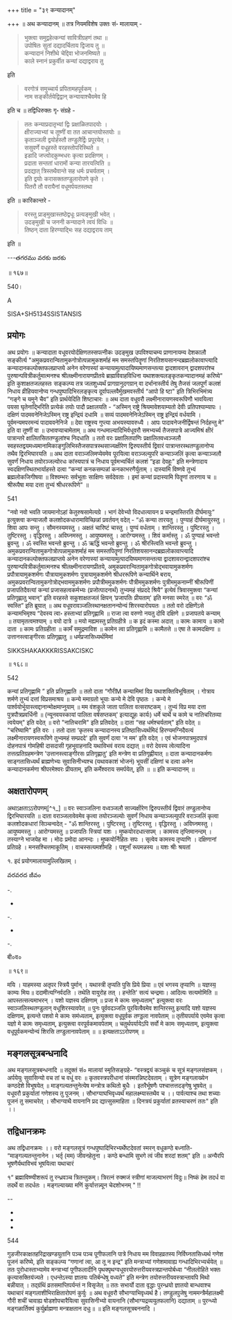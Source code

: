 +++
title = "३९ कन्यादानम्"

+++
॥ अथ कन्यादानम् ॥ तत्र नियमविशेष उक्तः सं॰ मालायाम् -

> भुक्त्वा समुद्वहेत्कन्यां सावित्रीग्रहणं तथा ॥  
उपोषितः सुतां दद्यादर्चिताय द्विजाय तु ॥  
कन्यादानं निशीथे चेद्दिवा भोजनमिष्यते ॥  
काले स्नानं प्रकुर्वीत कन्यां दद्याद्वराय तु

इति 

> वरगोत्रं समुच्चार्य प्रपितामहपूर्वकम् ।  
नाम सङ्कीर्तयेद्विद्वान् कन्यायाश्चैवमेव हि

इति च ॥ तद्विधिरुक्तः गृ॰ संग्रहे -

> ततः कन्याप्रदातृभ्यां द्विः प्रक्षाळितपादयोः ।  
क्षीराज्याभ्यां च तूष्णीं वा तत आचान्तयोस्तयोः ॥  
कृताञ्जली द्वयोर्हस्तौ तण्डुलैर्द्विः प्रपूरयेत् ।  
ससुवर्णे वधूहस्ते वरहस्तोपरिस्थिते ॥  
इडादि जप्त्वोदकुम्भधरः कृत्वा प्रदक्षिणम् ।  
प्रदाता सन्ततां धारामों कन्या तारयत्विति ॥  
प्रदद्यात् त्रिस्तथैवान्ते सह धर्मः प्रचर्यताम् ।  
इति द्वयोः करासक्ततण्डुलारोपणे कृते ।  
पितरौ तौ वरायैनां वधूमर्पयतस्तथा

इति ॥ कारिकान्तरे -

> वरस्तु प्राङ्मुखास्तष्ठेद्वधूः प्रत्यङ्मुखी भवेत् ।  
उदङ्मुखी च जननी कन्यादाने त्वयं विधिः ॥  
तिष्ठन् दाता हिरण्याद्भिः सह दद्याद्वराय ताम्

इति ॥

---తగరము వరకు జరకు

॥ १६७॥

540।

A

SISA+SH5134SSISTANSIS

## प्रयोगः
अथ प्रयोगः ॥ कन्यादाता वधूवरयोर्दक्षिणतस्सपत्नीकः उदङ्मुख उपविश्याचम्य प्राणानायम्य देशकालौ सङ्कीर्त्य "अमुकप्रवरान्वितामुकगोत्रोत्पन्नामुकशर्माहं मम समस्तपितॄणां निरतिशयसानन्दब्रह्मलोकावाप्त्यादि कन्यादानकल्पोक्तफलप्राप्तये अनेन वरेणास्यां कन्यायामुत्पादायिष्यमाणसन्तत्या द्वादशावरान् द्वादशपरांश्च पुरुषान्पवित्रीकर्तुमात्मनश्च श्रीलक्ष्मीनारायणप्रीतये ब्राह्मविवाहविधिना यथाशक्त्यलङ्कृतकन्यादानमहं करिष्ये" इति कुशाक्षतजलहस्तः सङ्कल्प्य तत्र 
जलशुध्यर्थं प्रागग्रानुदगग्रान् वा दर्भानास्तीर्य तेषु तैजसं जलपूर्णं कलशं निधाय व्रीहियवानोप्य गन्धपुष्पादिभिरलङ्कृत्य दूर्वापल्लवैर्मुखमवस्तीर्य “आपो हि ष्टा" इति त्रिभिरभिमंत्र्य “गङ्गे च यमुने चैव” इति प्रार्थयेदिति शिष्टाचारः ॥ अथ दाता वधूवरौ लक्ष्मीनारायणस्वरूपिणौ भावयित्वा पयसा घृतेनाद्भिरिति प्रत्येकं तयोः पादौ प्रक्षालयति - “अस्मिन् राष्ट्रे श्रियमावेशयाम्यतो देवीः प्रतिपश्याम्यापः । दक्षिणं पादमवनेनिजेऽस्मिन् राष्ट्र इन्द्रियं दधामि ॥ सव्यं पादमवनेनिजेऽस्मिन् राष्ट्र इन्द्रियं वर्धयामि । पूर्वमन्यमपरमन्यं 
पादाववनेनिजे ॥ देवा राष्ट्रस्य गुप्त्या अभयस्यावरुध्यै । आपः पादावनेजनीर्द्विषन्तं निर्दहन्तु मे” इति वा तूष्णीं वा ॥ उभावप्याचामेताम् ॥ अथ गन्धमाल्यादिभिर्वधूवरौ समभ्यर्च्य तैजसपात्रे आज्यमिश्रं क्षीरं पात्रान्तरे क्षालितसिततण्डुलांश्च निदधाति ॥ ततो वरः प्रक्षालितपाणिः प्रक्षालितवध्वञ्जलौ स्वहस्तद्वयमध्यमानामिकाङ्गुलिभिस्तैजसपात्रस्थसाज्यक्षीरेण द्विरुपस्तीर्य द्विवारं पात्रान्तरस्थतण्डुलानोप्य तथैव द्विरभिघारयति ॥ अथ दाता वराञ्जलिमप्येवमेव पूरयित्वा वराञ्जल्युपरि कन्याञ्जलिं कृत्वा कन्याञ्जलौ सुवर्णं निधाय तयोरञ्जल्योरधः कांस्यपात्रं च निधाय पूर्वमभ्यर्चितं कलशं “इडा देवहूः" इति 
मन्त्रेणादाय स्वदक्षिणस्थितभार्याहस्ते दत्वा “कन्यां कनकसम्पन्नां कनकाभरणैर्युताम् । दास्यामि विष्णवे तुभ्यं ब्रह्मलोकजिगीषया ॥ विश्वम्भरः सर्वभूताः साक्षिणः सर्वदेवताः । इमां कन्यां प्रदास्यामि पितॄणां तारणाय च ॥ श्रीरूपैषा मया दत्ता तुभ्यं श्रीधररूपिणे" ॥

541

"नवो नवो भवति जायमानोऽहां केतुरुषसामेत्यग्रे । भागं देवेभ्यो विदधात्यायन प्र चन्द्रमास्तिरति दीर्घमायुः” इत्युक्त्वा कन्याजलौ कलशोदकधारामाविच्छिन्नां प्रवर्तयन् वदेत् - “ॐ कन्या तारयतु । पुण्याहं दीर्घमायुरस्तु । शिवा आपः सन्तु । सौमनस्यमस्तु । अक्षतं चारिष्टं चास्तु । पुण्यं वर्धताम् । शान्तिरस्तु । पुष्टिरस्तु । तुष्टिरस्तु । वृद्धिरस्तु । अविघ्नमस्तु । आयुष्यमस्तु । 
आरोग्यमस्तु । शिवं कर्मास्तु । ॐ पुण्याहं भवन्तो ब्रुवन्तु । ॐ स्वस्ति भवन्तो ब्रुवन्तु । ॐ ऋद्धिं भवन्तो ब्रुवन्तु । ॐ श्रीरस्त्विति भवन्तो ब्रुवन्तु । अमुकप्रवरान्वितामुकगोत्रोत्पन्नामुकशर्माहं मम समस्तपितॄणां निरतिशयसानन्दब्रह्मलोकावाप्त्यादि कन्यादानकल्पोक्तफलप्राप्तये अनेन वरेणास्यां कन्यायामुत्पादयिष्यमाणसन्तत्या द्वादशावरान्द्वादशपरांश्च पुरुषान्पवित्रीकर्तुमात्मनश्च श्रीलक्ष्मीनारायणप्रीतये, अमुकप्रवरान्वितामुकगोत्रोद्भवायामुकशर्मणः प्रपौत्रायामुकशर्मणः पौत्रायामुकशर्मणः पुत्रायामुकशर्मणे श्रीधररूपिणे कन्यार्थिने बराय, अमुकप्रवरान्वितामुकगोत्रोद्भवाममुकशर्मणः प्रपौत्रीममुकशर्मणः पौत्रीममुकशर्मणः पुत्रीममुकनाम्नीं श्रीरूपिणीं प्रजापतिदैवत्यां कन्यां प्रजासहत्वकर्मभ्यः (प्रजोत्पादनार्थं) तुभ्यमहं संप्रददे श्रियै” इत्येवं त्रिवारमुक्त्वा “कन्यां प्रतिगृह्णातु भवान्” इति वरहस्ते सकुशाक्षतजलं क्षिपन् ‘प्रजापतिः प्रीयताम्' इति मनसा स्मरेत् ॥ वरः “ॐ स्वस्ति” इति ब्रूयात् ॥ अथ वधूवरावञ्जलिस्थानक्षतानन्योन्यं शिरस्यारोपयतः ॥ ततो वरो दक्षिणेंऽसे कन्यामभिमृश्य “देवस्य त्वा॰ हस्ताभ्यां प्रतिगृह्णामि ॥ राजा त्वा वरुणो नयतु दोवि दक्षिणे ॥ प्रजापतये कन्याम् ॥ तयामृतत्वमश्याम् ॥ वयो दात्रे ॥ मयो मह्यमस्तु प्रतिग्रहीत्रे ॥ क इदं कस्मा अदात् ॥ कामः कामाय ॥ कामो दाता ॥ कामः प्रतिग्रहीता ॥ कामँ समुद्रमाविश ॥ कामेन त्वा प्रतिगृह्णामि ॥ कामैतत्ते ॥ एषा ते कामदक्षिणा ॥ उत्तानस्त्वाङ्गीरसः प्रतिगृह्णातु ॥ धर्मप्रजासिध्यर्थमिमां

SIKKSHAKAKKKRISSAKCISKC

॥ १६८॥

542

कन्यां प्रतिगृह्णामि ” इति प्रतिगृह्णाति ॥ ततो दाता “गौरीM कन्यामिमां विप्र यथाशक्तिविभूषिताम् । गोत्राय शर्मणे तुभ्यं दत्तां विप्रसमाश्रय ॥ कन्ये ममाग्रतो भूयाः कन्ये मे देवि पृष्ठतः । कन्ये मे पार्श्वयोर्भूयास्त्वद्दानान्मोक्षमाप्नुयाम् ॥ मम वंशकुले जाता पालिता वत्सराष्टकम् । तुभ्यं विप्र मया दत्ता पुत्रपौत्रप्रवर्धिनी ॥ (न्यूनवयस्कायां पालिता वर्षसप्तकम्' इत्याद्यूहः कार्यः) धर्मे चार्थे च कामे च नातिचरितव्या त्वयेयम्" इति वदेत् ॥ वरो "नातिचरामि" इति प्रतिवदेत् ॥ दाता “सह धर्मश्चर्यताम्" इति वदेत् ॥ "चरिष्यामि” इति वरः । ततो दाता ‘कृतस्य कन्यादानस्य प्रतिष्ठासिध्यर्थमिदं हिरण्यमग्निदैवत्यं लक्ष्मीनारायणस्वरूपिणे तुभ्यमहं सम्प्रददे' इति सुवर्णं दत्वा 'न मम' इति वदेत् । एवं भोजनपात्रमुदपात्रं दोहनपात्रं गोमहिषी दासदासी गृहभूवाहनादि यथाविभवं वराय दद्यात् ॥ वरो देवस्य त्वेत्यादिना तत्तत्प्रतिग्रहमन्त्रेण 'उत्तानस्त्वाङ्गीरसः प्रतिगृह्णातु' इति मन्त्रेण वा प्रतिगृह्णीयात् ॥ दाता कन्यादानकर्मणः साङ्गतासिध्यर्थं ब्राह्मणेभ्यः सुवासिनीभ्यश्च (यथावकाशं भोजनं) भूयसीं दक्षिणां च दत्वा अनेन कन्यादानकर्मणा श्रीपरमेश्वरः प्रीयताम्, इति कर्मेश्वराय समर्पयेत्, इति ॥ ॥ इति कन्यादानम् ॥ 
## अक्षतारोपणम्
अथाऽक्षताऽऽरोपणम्[^१_] ॥ वरः स्वाञ्जलिना वध्वञ्जलौ साज्यक्षीरेण द्विरुपस्तीर्य द्विवारं तण्डुलानोप्य द्विरभिघारयति ॥ दाता वराञ्जलावेवमेव कृत्वा तयोरञ्जल्योः सुवर्णं निधाय कन्याञ्जल्युपरि वराञ्जलिं कृत्वा कलशोदकधारां सिञ्चन्वदेत् - "ॐ शान्तिरस्तु । पुष्टिरस्तु । तुष्टिरस्तु । वृद्धिरस्तु । अविघ्नमस्तु । आयुष्यमस्तु । आरोग्यमस्तु ॥ प्रजापतिः स्त्रियां यशः । मुष्कयोरदधात्सपम् । कामस्य तृप्तिमानन्दम् । तस्याग्ने भाजयेह मा । मोदः प्रमोदा आनन्दः । मुष्कयोर्निहितः सपः । सृत्वेव कामस्य तृप्याणि । दक्षिणानां प्रतिग्रहे । मनसश्चित्तमाकूतिम् । वाचस्सत्यमशीमहि । पशूनाँ रूपमन्नस्य ॥ यशः श्रीः श्रयतां

१. इदं प्रयोगमालायामुल्लिखितम् ।

వరవరద జీవం

-.

-

-.

-

-.

बी०व०

॥ १६९॥

मयि । याहमस्या अतृपर स्त्रियै पुर्मान् । यथास्त्री तृप्यति पुसि प्रिये प्रिया ॥ एवं भगस्य तृप्याणि ॥ यज्ञस्य॒ काम्यः मियः॥ ददामीत्यग्निर्वदति । तथेति वायुरोह तत् । हन्तेति' सत्यं चन्द्रमाः। आदित्यः सत्यमोमिति ॥ आपस्तत्सत्यमाभरन् । यशो यज्ञस्य दक्षिणाम् ॥ प्रजा मे कामः समृध्यताम्" इत्युक्त्वा वरः स्वाञ्जलिस्थतण्डुलान् वधूशिरस्यावपेत् ॥ पुनः पूर्ववदञ्जलि पूरयित्वैवमेव शान्तिरस्तु इत्यादि यशो यज्ञस्य दक्षिणाम्, इत्यन्ते पशवो मे कामः सम॑ध्यताम्, इत्युक्त्वा वधूपूर्वक तण्ड्डला नावपेताम् ॥ तृतीयपर्याये एवमेव कृत्वा यज्ञो मे कामः समृध्यताम्, इत्युक्त्वा वरपूर्वकमावपेताम् ॥ चतुर्थपर्यायेऽपि सर्वो मे कामः समृध्यताम्, इत्युक्त्वा वधूपूर्वकमन्योन्यं शिरसि तण्डुलानावपेताम् ॥ ॥ इत्यक्षताऽऽरोपणम् ॥

## मङ्गलसूत्रबन्धनादि
अथ मङ्गलसूत्रबन्धनादि ॥ तदुक्तं सं० मालायां स्मृतिसङ्ग्रहे- “वस्त्रद्वयं कञ्चुकं च सूत्रं मङ्गलसंज्ञकम् । अर्पयेयुः सुवासिन्यो वच तां च वधूं वरः ॥ कृतवस्त्रपरीधानां संस्मरन्निष्टदेवताम् । सूत्रेण मङ्गलाख्येन कण्ठदेशे विभूषयेत् ॥ माङ्गल्यतन्तुनेत्येष मन्त्रोत्र कथितो बुधैः । इतरैर्भूषणैः पश्चात्तत्तदङ्गेषु भूषयेत् ॥ वधूवरौ प्रकुर्यातां गणेशस्य तु पूजनम् । सौभाग्याघभिवृध्यर्थं महालक्ष्म्यास्तथैव च ।। पार्वत्याश्च तथा शच्याः पूजनं तु समाचरेत् । सौभाग्याथै वायनानि प्रद द्यात्सुसमाहिता ॥ दिनत्रयं प्रकुर्यातां व्रतस्याचरणं ततः" इति ।।

## तद्विधानक्रमः
अथ तद्विधानक्रमः ।। वरो मङ्गलसूत्रं गन्धपुष्पादिभिरभ्यर्थेष्टदेवतां स्मरन् वधूकण्ठे बध्नाति- “माङ्गल्यतन्तुनानेन । भर्तृ (मम) जीवनहेतुना । कण्ठे बन्धामि सुभगे त्वं जीव शरदां शतम्" इति ॥ अन्यैरपि भूषणैर्यथाविभवं भूषयित्वा यथाचारं

१“ ब्रह्माविष्ण्वीशरूपं तु रन्ध्रवञ्च त्रितन्तुकम्। त्रिरत्नं रुक्मजं स्त्रीणां माजल्याभरणं विदुः॥ निष्कं हेम तदर्ध वा तदर्थे वा तदर्धतः । मङ्गल्याख्या मणिं कुर्यात्तन्न्यून चेदशोभनम् " !!

--

-

-

-

544

गुडजीरकाक्षतहरिद्राखण्डयुतानि पञ्च पञ्च पूगीफलानि पात्रे निधाय मम विवाहव्रतस्य निर्विघ्नतासिध्यर्थ गणेश पूजनं करिष्ये, इति सङ्कल्प्य “गणानां त्वा, आ तू न इन्द्र" इति मन्त्राभ्यां गणेशमावाह्य गन्धादिभिरभ्यर्चयेत् ॥ ततः पुरोधास्ताभ्यामेव मन्त्राभ्यां पूगीफलादीनि पृथक्पृथग्वधूवरयोरुत्तरीयवस्त्रप्रान्तयोर्बध्वा “नीललोहिते भक्तः कृत्यासक्तिय॑ज्यते । एधन्तेऽस्या ज्ञातयः पतिर्बन्धेषु वध्यते” इति मन्त्रेण तयोरुत्तरीयवस्त्रान्तावपि मिथो बन्नीयात् । तद्ग्रंथिं व्रतसमाप्तिपर्यन्तं न विसृजेत् ॥ ततः सभार्यो दाता वृद्धाः पुरन्ध्रयो ज्ञातयो बान्धवाश्च यथाचारं मङ्गलाशीभिराक्षितारोपणं कुर्युः ॥ अथ वधूवरौ सौभाग्याभिवृध्यर्थ है। तण्डुलपुजेषु नाममन्त्रैर्महालक्ष्मी गौरी शचीं चावाह्य षोडशोपचारैयित्वा सुवासिनीभ्यो वायनानि (सौभाग्यद्रव्ययुतफलानि) दद्याताम् ॥ पुरन्ध्यो मङ्गळार्तिक्यं कुर्युर्ब्राह्मणा मन्त्राक्षतान दधुः॥ ॥ इति मङ्गलसूत्रबननादि ।
